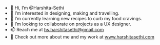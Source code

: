 - 👋 Hi, I’m @Harshita-Sethi
- 👀 I’m interested in designing, making and travelling.
- 🌱 I’m currently learning new recipes to curb my food cravings.
- 💞️ I’m looking to collaborate on projects as a UX designer.
- 📫 Reach me at hs.harshitasethi@gmail.com
- 💜 Check out more about me and my work at www.harshitasethi.com
<!---
Harshita-Sethi/Harshita-Sethi is a ✨ special ✨ repository because its `README.md` (this file) appears on your GitHub profile.
You can click the Preview link to take a look at your changes.
--->
